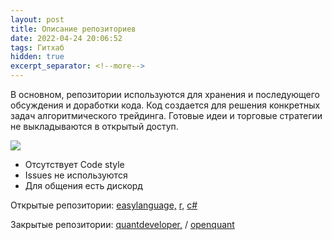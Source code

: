```yaml
---
layout: post
title: Описание репозиториев
date: 2022-04-24 20:06:52
tags: Гитхаб
hidden: true
excerpt_separator: <!--more-->
---
```

В основном, репозитории используются для хранения и последующего обсуждения и доработки кода.
Код создается для решения конкретных задач алгоритмического трейдинга.
Готовые идеи и торговые стратегии не выкладываются в открытый доступ.

<!--more-->

 ![](https://github-profile-summary-cards.vercel.app/api/cards/profile-details?username=ragve-hub&theme=default)
* Отсутствует Code style
* Issues не используются
* Для общения есть дискорд 

Открытые репозитории: 
<a href="https://github.com/Ragve-hub/EasyLanguage-code" target="">easylanguage,</a> 
<a href="https://github.com/Ragve-hub/R-code " target="">r,</a> 
<a href="https://github.com/Ragve-hub/CSharpe-code " target="">c#</a> 

Закрытые репозитории:
<a href="https://github.com/Ragve-hub/QDevelop-code" target="">quantdeveloper,</a>  / 
<a href="https://github.com/Ragve-hub/Oquant-code" target="">openquant</a>
 

